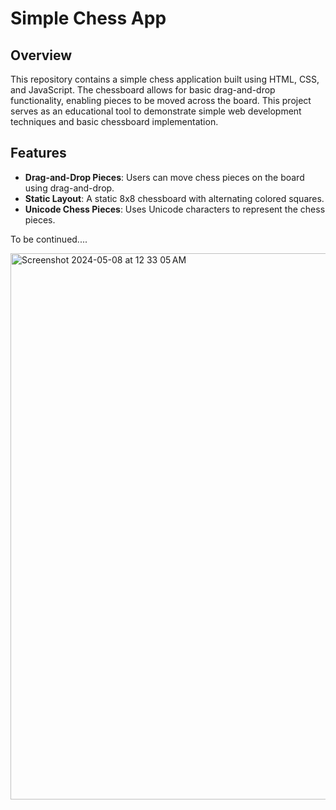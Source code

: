 # Simple Chess App

## Overview
This repository contains a simple chess application built using HTML, CSS, and JavaScript. The chessboard allows for basic drag-and-drop functionality, enabling pieces to be moved across the board. This project serves as an educational tool to demonstrate simple web development techniques and basic chessboard implementation.

## Features
- **Drag-and-Drop Pieces**: Users can move chess pieces on the board using drag-and-drop.
- **Static Layout**: A static 8x8 chessboard with alternating colored squares.
- **Unicode Chess Pieces**: Uses Unicode characters to represent the chess pieces.


To be continued....

<img width="874" alt="Screenshot 2024-05-08 at 12 33 05 AM" src="https://github.com/BTheDream/simpleChessApp/assets/110173147/6c071d1b-cc12-4085-8d1b-39937ba77dc3">
